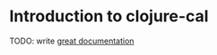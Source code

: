 # Introduction to clojure-cal

TODO: write [great documentation](http://jacobian.org/writing/what-to-write/)
